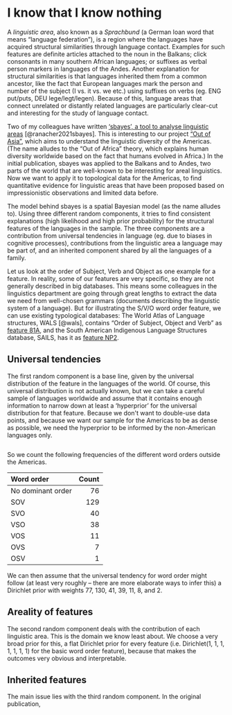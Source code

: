 # I know that I know nothing

A *linguistic area*, also known as a *Sprachbund* (a German loan word that means
“language federation”), is a region where the languages have acquired structural
similarities through language contact. Examples for such features are definite
articles attached to the noun in the Balkans; click consonants in many southern
African languages; or suffixes as verbal person markers in languages of the
Andes. Another explanation for structural similarities is that languages
inherited them from a common ancestor, like the fact that European languages
mark the person and number of the subject (I vs. it vs. we etc.) using suffixes
on verbs (eg. ENG put/puts, DEU lege/legt/legen). Because of this, language
areas that connect unrelated or distantly related languages are particularly
clear-cut and interesting for the study of language contact.

Two of my colleagues have written [‘sbayes’, a tool to analyse linguistic
areas](https://github.com/derpetermann/sbayes) [@ranacher2021sbayes]. This is
interesting to our project [“Out of
Asia”](https://www.outofasia.uzh.ch/en.html), which aims to understand the
linguistic diversity of the Americas. (The name alludes to the “Out of Africa”
theory, which explains human diversity worldwide based on the fact that humans
evolved in Africa.) In the initial publication, sbayes was applied to the
Balkans and to Andes, two parts of the world that are well-known to be
interesting for areal linguistics. Now we want to apply it to topological data
for the Americas, to find quantitative evidence for linguistic areas that have
been proposed based on impressionistic observations and limited data before.

The model behind sbayes is a spatial Bayesian model (as the name alludes to).
Using three different random components, it tries to find consistent
explanations (high likelihood and high prior probability) for the structural
features of the languages in the sample. The three components are a contribution
from universal tendencies in language (eg. due to biases in cognitive
processes), contributions from the linguistic area a language may be part of,
and an inherited component shared by all the languages of a family.

Let us look at the order of Subject, Verb and Object as one example for a
feature. In reality, some of our features are very specific, so they are not
generally described in big databases. This means some colleagues in the
linguistics department are going through great lengths to extract the data we
need from well-chosen grammars (documents describing the linguistic system of a
language). But for illustrating the S/V/O word order feature, we can use
existing typological databases: The World Atlas of Language structures, WALS
[@wals], contains “Order of Subject, Object and Verb” as [feature
81A](https://wals.info/feature/81A), and the South American Indigenous Language
Structures database, SAILS, has it as [feature
NP2](https://sails.clld.org/parameters/NP2#5/1.746/289.565).

## Universal tendencies

The first random component is a base line, given by the universal distribution
of the feature in the languages of the world. Of course, this universal
distribution is not actually known, but we can take a careful sample of
languages worldwide and assume that it contains enough information to narrow
down at least a ‘hyperprior’ for the universal distribution for that feature.
Because we don't want to double-use data points, and because we want our sample
for the Americas to be as dense as possible, we need the hyperprior to be
informed by the non-American languages only.

```

```

So we count the following frequencies of the different word orders outside the Americas.

| Word order        | Count |
| :---------        | ----: |
| No dominant order |    76 |
| SOV               |   129 |
| SVO               |    40 |
| VSO               |    38 |
| VOS               |    11 |
| OVS               |     7 |
| OSV               |     1 |

We can then assume that the universal tendency for word order might follow (at
least very roughly – there are more elaborate ways to infer this) a Dirichlet
prior with weights 77, 130, 41, 39, 11, 8, and 2.

## Areality of features

The second random component deals with the contribution of each linguistic area.
This is the domain we know least about. We choose a very broad prior for this, a
flat Dirichlet prior for every feature (i.e. Dirichlet(1, 1, 1, 1, 1, 1, 1) for
the basic word order feature), because that makes the outcomes very obvious and
interpretable.

## Inherited features

The main issue lies with the third random component. In the original publication, 
